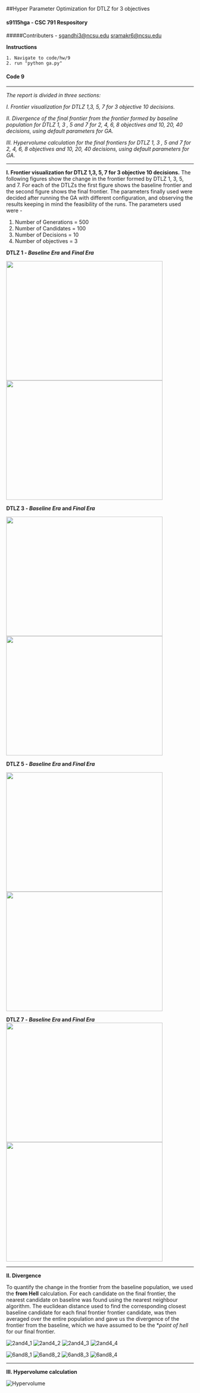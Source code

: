 ##Hyper Parameter Optimization for DTLZ for 3 objectives

#### s9115hga - CSC 791 Respository
#####Contributers -
    sgandhi3@ncsu.edu
    sramakr6@ncsu.edu
    
**Instructions**

    1. Navigate to code/hw/9
    2. run "python ga.py"

#### Code 9
--------------------------------------------------------------------------------------------------------------------------------------
_The report is divided in three sections:_

  _I. Frontier visualization for DTLZ 1,3, 5, 7 for 3 objective 10 decisions._
  
  _II. Divergence of the final frontier from the frontier formed by baseline population for DTLZ 1, 3 , 5 and 7 for 2, 4, 6, 8 objectives and 10, 20, 40 decisions, using default parameters for GA._
  
  _III. Hypervolume calculation for the final frontiers for DTLZ 1, 3 , 5 and 7 for 2, 4, 6, 8 objectives and 10, 20, 40 decisions, using default parameters for GA._
  
--------------------------------------------------------------------------------------------------------------------------------------
**I. Frontier visualization for DTLZ 1,3, 5, 7 for 3 objective 10 decisions.**
The following figures show the change in the frontier formed by DTLZ 1, 3, 5, and 7. For each of the DTLZs the first figure shows the baseline frontier and the second figure shows the final frontier. The parameters finally used were decided after running the GA with different configuration, and observing the results keeping in mind the feasibility of the runs. The parameters used were -

1. Number of Generations = 500
2. Number of Candidates = 100
3. Number of Decisions = 10
4. Number of objectives = 3

**DTLZ 1 - _Baseline Era_ and _Final Era_**

<img src = "https://cloud.githubusercontent.com/assets/7557398/11612920/8ff35c08-9bdb-11e5-8cf1-93882a67f9d9.png" width = "420" height="320"> <img src = "https://cloud.githubusercontent.com/assets/7557398/11612925/9008310a-9bdb-11e5-9969-826b12de8dea.png" width = "420" height="320">

**DTLZ 3 - _Baseline Era_ and _Final Era_**

<img src = "https://cloud.githubusercontent.com/assets/7557398/11612919/8ff20088-9bdb-11e5-9efb-6ba07593337c.png" width = "420" height="320"> <img src = "https://cloud.githubusercontent.com/assets/7557398/11612921/8ff79fb6-9bdb-11e5-8c69-833b18f40060.png" width = "420" height="320">

**DTLZ 5 - _Baseline Era_ and _Final Era_**

<img src = "https://cloud.githubusercontent.com/assets/7557398/11612922/8ff7c55e-9bdb-11e5-83f4-444601268bb0.png" width = "420" height="320"> <img src = "https://cloud.githubusercontent.com/assets/7557398/11612923/8ffbdcca-9bdb-11e5-9bdb-b43a4367cf21.png" width = "420" height="320">

**DTLZ 7 - _Baseline Era_ and _Final Era_**
<img src = "https://cloud.githubusercontent.com/assets/7557398/11612924/8ffd14e6-9bdb-11e5-8fae-f141f34521c7.png" width = "420" height="320"> <img src = "https://cloud.githubusercontent.com/assets/7557398/11612918/8ff0e478-9bdb-11e5-9a9a-6c2b86ff3200.png" width = "420" height="320">

--------------------------------------------------------------------------------------------------------------------------------------

**II. Divergence**

To quantify the change in the frontier from the baseline population, we used the **from Hell** calculation. For each candidate on the final frontier, the nearest candidate on baseline was found using the nearest neighbour algorithm. The euclidean distance used to find the corresponding closest baseline candidate for each final frontier frontier candidate, was then averaged over the entire population and gave us the divergence of the frontier from the baseline, which we have assumed to be the **point of hell* for our final frontier.

![2and4_1](https://cloud.githubusercontent.com/assets/7557398/11613463/80749fa8-9bef-11e5-9c6a-4abebcecae84.png)
![2and4_2](https://cloud.githubusercontent.com/assets/7557398/11613464/85526938-9bef-11e5-9942-c971e3ef71fa.png)
![2and4_3](https://cloud.githubusercontent.com/assets/7557398/11613465/8a2db0de-9bef-11e5-8545-011bcfd0e8e1.png)
![2and4_4](https://cloud.githubusercontent.com/assets/7557398/11613467/8cee0bca-9bef-11e5-929b-f484f280d024.png)

![6and8_1](https://cloud.githubusercontent.com/assets/7557398/11613481/14553354-9bf0-11e5-960b-64aaa69ee85f.png)
![6and8_2](https://cloud.githubusercontent.com/assets/7557398/11613480/1454acea-9bf0-11e5-8633-8584d62c9a60.png)
![6and8_3](https://cloud.githubusercontent.com/assets/7557398/11613478/1453c0c8-9bf0-11e5-8272-487709f94611.png)
![6and8_4](https://cloud.githubusercontent.com/assets/7557398/11613479/1453ba9c-9bf0-11e5-9121-bdeb115cf583.png)

--------------------------------------------------------------------------------------------------------------------------------------

**III. Hypervolume calculation**

![Hypervolume](https://cloud.githubusercontent.com/assets/7557398/11613520/e42962d4-9bf1-11e5-827d-38cf49876b0a.JPG)
